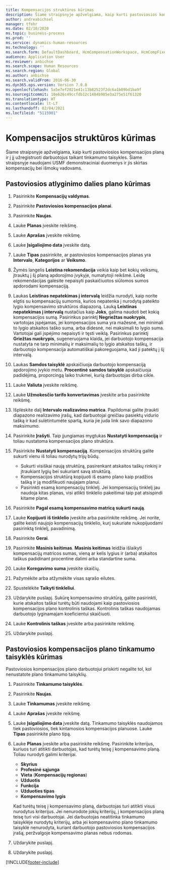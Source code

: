 ```yaml
---
title: Kompensacijos struktūros kūrimas
description: Šiame straipsnyje apžvelgiama, kaip kurti pastoviosios kompensacijos planą ir į jį užregistruoti darbuotojus taikant tinkamumo taisykles.
author: andreabichsel
manager: tfehr
ms.date: 02/10/2020
ms.topic: business-process
ms.prod: ''
ms.service: dynamics-human-resources
ms.technology: ''
ms.search.form: DefaultDashboard, HcmCompensationWorkspace, HcmCompFixedPlansPart, HRMCompFixedPlanTable, HRMCompCreateGridDialog, HRCCompGridView, HRMCompEligibility,  HRCCompGrid
audience: Application User
ms.reviewer: anbichse
ms.search.scope: Human Resources
ms.search.region: Global
ms.author: anbichse
ms.search.validFrom: 2016-06-30
ms.dyn365.ops.version: Version 7.0.0
ms.openlocfilehash: 5a5e7ef2021e41c13b82523f2dc6a1b09bd1ba9f
ms.sourcegitcommit: 18e626c49ccfdb12c1484b985e3a275e51f61320
ms.translationtype: HT
ms.contentlocale: lt-LT
ms.lasthandoff: 02/04/2021
ms.locfileid: "5115901"
---
```

# <a name="develop-a-compensation-structure"></a>Kompensacijos struktūros kūrimas

Šiame straipsnyje apžvelgiama, kaip kurti pastoviosios kompensacijos planą ir į jį užregistruoti darbuotojus taikant tinkamumo taisykles. Šiame straipsnyje naudojami USMF demonstraciniai duomenys ir jis skirtas kompensacijų bei išmokų vadovams.

## <a name="create-a-fixed-compensation-plan"></a>Pastoviosios atlyginimo dalies plano kūrimas

1. Pasirinkite **Kompensacijų valdymas**.

2. Pasirinkite **Pastoviosios kompensacijos planai**.

3. Pasirinkite **Naujas**.

4. Lauke **Planas** įveskite reikšmę.

5. Lauke **Aprašas** įveskite reikšmę.

6. Lauke **Įsigaliojimo data** įveskite datą.

7. Lauke **Tipas** pasirinkite, ar pastoviosios kompensacijos planas yra **Intervalo**, **Kategorijos** ar **Veiksmo**.

8. Žymės langelis **Leistina rekomendacija** veikia kaip bet kokių veiksmų, įtrauktų į šį planą apdorojimo įvykyje, numatytoji reikšmė. Leidę rekomendacijas galėsite nepaisyti paskaičiuotos siūlomos sumos apdorodami kompensaciją.

9. Laukas **Leistinas nepatekimas į intervalą** leidžia nurodyti, kaip norite elgtis su kompensacijų sumomis, kurios nepatenka į nurodytą pateikto lygio kompensavimo struktūros diapazoną. Lauką **Leistinas nepatekimas į intervalą** nustačius kaip **Joks**, galima naudoti bet kokią kompensacijos sumą. Pasirinkus parinktį **Negriežtas nuokrypis**, vartotojas įspėjamas, jei kompensacijos suma yra mažesnė, nei minimali to lygio atskaitos taško suma, arba didesnė, nei maksimali to lygio suma. Vartotojai gali įspėjimo nepaisyti ir tęsti veiklą. Pasirinkus parinktį **Griežtas nuokrypis**, sugeneruojama klaida, jei darbuotojo kompensacija nustatyta ne tarp minimalių ir maksimalių to lygio atskaitos taškų, ir darbuotojo kompensacija automatiškai pakoreguojama, kad ji patektų į šį intervalą.

10. Laukas **Samdos taisyklė** apskaičiuoja darbuotojo kompensaciją apdorojimo įvykio metu. **Procentinė** **samdos taisyklė** apskaičiuoja padidėjimą, proporcingą laiko trukmei, kurią darbuotojas dirba cikle.

11. Lauke **Valiuta** įveskite reikšmę.

12. Lauke **Užmokesčio tarifo konvertavimas** įveskite arba pasirinkite reikšmę.

13. Išplėskite dalį **Intervalo realizavimo matrica**. Papildomai galite įtraukti diapazono realizavimo įrašų, kad darbuotojai greičiau pasiektų vidurio tašką ir kad sulėtintumėte spartą, kuria jie juda link savo diapazono maksimumo.

14. Pasirinkite **Įrašyti**. Taip įjungiamas mygtukas **Nustatyti kompensaciją** ir toliau nustatoma kompensacijos plano struktūra.

15. Pasirinkite **Nustatyti kompensaciją**. Kompensacijos struktūrą galite sukurti vienu iš toliau nurodytų trijų būdų.

    - Sukurti visiškai naują struktūrą, pasirenkant atskaitos taškų rinkinį ir įtraukiant lygių bei sukuriant savą struktūrą.
    - Kompensacijos struktūrą kopijuoti iš esamo plano kaip pradžios tašką ir ją modifikuoti naujajam planui.
    - Pasirinkti esamą kompensacijų tinklelį. Jei kompensacijų tinklelį jau naudoja kitas planas, visi atlikti tinklelio pakeitimai taip pat atsispindi kitame plane.

16. Pasirinkite **Pagal esamą kompensavimo matricą sukurti naują**.

17. Lauke **Kopijuoti iš tinklelio** įveskite arba pasirinkite reikšmę. Jei norite, galite keisti naujojo kompensacijų tinklelio, kurį sukuriate nukopijuodami pasirinktą tinklelį, pavadinimą.

18. Pasirinkite **Gerai**.

19. Pasirinkite **Masinis keitimas**. **Masinis keitimas** leidžia išlaikyti kompensacijų matricos sumas, vieną ar kelis lygius ir (arba) atskaitos taškus padidinant procentine dalimi arba standartine suma.

20. Lauke **Koregavimo suma** įveskite skaičių.

21. Pažymėkite arba atžymėkite visas sąrašo eilutes.

22. Spustelėkite **Taikyti tinkleliui**.

23. Uždarykite puslapį. Sukūrę kompensavimo struktūrą, galite pasirinkti, kurie atskaitos taškai turėtų būti naudojami kaip pastoviosios kompensacijos plano kontrolinis taškas. Kontrolinis taškas naudojamas darbuotojo lyginamajam koeficientui skaičiuoti.

24. Lauke **Kontrolinis taškas** įveskite arba pasirinkite reikšmę.

25. Uždarykite puslapį.

## <a name="create-an-eligibility-rule-for-the-fixed-compensation-plan"></a>Pastoviosios kompensacijos plano tinkamumo taisyklės kūrimas

Pastoviosios kompensacijos plano darbuotojui priskirti negalite tol, kol nenustatote plano tinkamumo taisyklių.  

1. Pasirinkite **Tinkamumo taisyklės**.

2. Pasirinkite **Naujas**.

3. Lauke **Tinkamumas** įveskite reikšmę.

4. Lauke **Aprašas** įveskite reikšmę.

5. Lauke **Įsigaliojimo data** įveskite datą. Tinkamumo taisyklės naudojamos tiek pastoviosios, tiek kintamosios kompensacijos planuose. Lauke **Tipas** pasirinkite plano tipą.

6. Lauke **Planas** įveskite arba pasirinkite reikšmę. Pasirinkite kriterijus, kuriuos turi atitikti darbuotojas, kad turėtų teisę į kompensavimo planą. Toliau nurodyti galimi kriterijai.

    - **Skyrius**
    - **Profesinė sąjunga**
    - **Vieta** (**Kompensacijų regionas**)
    - **Užduotis**
    - **Funkcija**
    - **Užduoties tipas**
    - **Kompensavimo lygis**
    
    Kad turėtų teisę į kompensavimo planą, darbuotojas turi atitikti visus nurodytus kriterijus. Jei nenurodote jokių kriterijų, į kompensacijos planą teisę turi visi darbuotojai. Jei darbuotojas neatitinka tinkamumo taisyklėje nurodytų kriterijų, arba jei kompensavimo plano tinkamumo taisyklė nenurodyta, kuriant darbuotojo pastoviosios kompensacijos įrašą, peržvalgoje kompensavimo planas nebus rodomas.

7. Uždarykite puslapį.

8. Uždarykite puslapį.



[!INCLUDE[footer-include](../includes/footer-banner.md)]